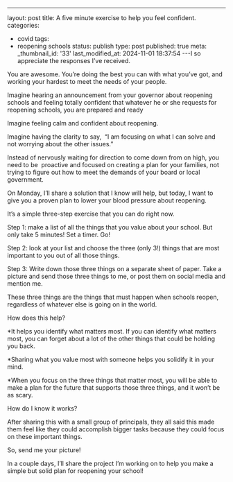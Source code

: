 ---
layout: post
title: A five minute exercise to help you feel confident.
categories:
- covid
tags:
- reopening schools
status: publish
type: post
published: true
meta:
  _thumbnail_id: '33'
last_modified_at: 2024-11-01 18:37:54
---I so appreciate the responses I’ve received.

You are awesome. You’re doing the best you can with what you’ve got, and working your hardest to meet the needs of your people. 

Imagine hearing an announcement from your governor about reopening schools and feeling totally confident that whatever he or she requests for reopening schools, you are prepared and ready

Imagine feeling calm and confident about reopening.

Imagine having the clarity to say,  “I am focusing on what I can solve and not worrying about the other issues.” 

Instead of nervously waiting for direction to come down from on high, you need to be  proactive and focused on creating a plan for your families, not trying to figure out how to meet the demands of your board or local government. 

On Monday, I’ll share a solution that I know will help, but today, I want to give you a proven plan to lower your blood pressure about reopening. 

It’s a simple three-step exercise that you can do right now. 

Step 1: make a list of all the things that you value about your school. But only take 5 minutes! Set a timer. Go! 

Step 2: look at your list and choose the three (only 3!) things that are most important to you out of all those things. 

Step 3: Write down those three things on a separate sheet of paper. Take a picture and send those three things to me, or post them on social media and mention me. 

These three things are the things that must happen when schools reopen, regardless of whatever else is going on in the world. 

How does this help?

*It helps you identify what matters most. If you can identify what matters most, you can forget about a lot of the other things that could be holding you back. 


*Sharing what you value most with someone helps you solidify it in your mind. 


*When you focus on the three things that matter most, you will be able to make a plan for the future that supports those three things, and it won’t be as scary.

How do I know it works? 

After sharing this with a small group of principals, they all said this made them feel like they could accomplish bigger tasks because they could focus on these important things. 

So, send me your picture! 

In a couple days, I’ll share the project I’m working on to help you make a simple but solid plan for reopening your school! 
